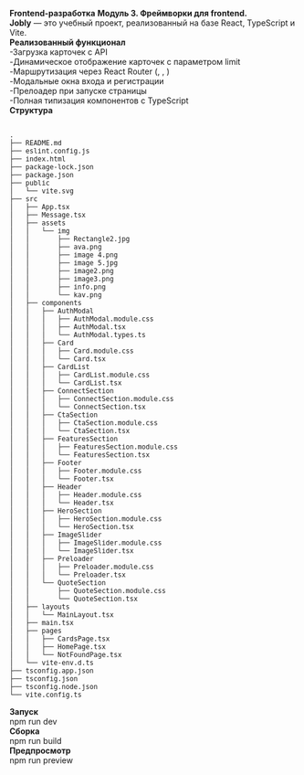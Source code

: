 **Frontend-разработка** 
**Модуль 3. Фреймворки для frontend.**  
**Jobly** — это учебный проект, реализованный на базе React, TypeScript и Vite.  
**Реализованный функционал**  
-Загрузка карточек с API  
-Динамическое отображение карточек с параметром limit  
-Маршрутизация через React Router (<Routes>, <Outlet>, <Link>)  
-Модальные окна входа и регистрации  
-Прелоадер при запуске страницы  
-Полная типизация компонентов с TypeScript  
**Структура**
<pre><small>
.
├── README.md
├── eslint.config.js
├── index.html
├── package-lock.json
├── package.json
├── public
│   └── vite.svg
├── src
│   ├── App.tsx
│   ├── Message.tsx
│   ├── assets
│   │   └── img
│   │       ├── Rectangle2.jpg
│   │       ├── ava.png
│   │       ├── image 4.png
│   │       ├── image 5.jpg
│   │       ├── image2.png
│   │       ├── image3.png
│   │       ├── info.png
│   │       └── kav.png
│   ├── components
│   │   ├── AuthModal
│   │   │   ├── AuthModal.module.css
│   │   │   ├── AuthModal.tsx
│   │   │   └── AuthModal.types.ts
│   │   ├── Card
│   │   │   ├── Card.module.css
│   │   │   └── Card.tsx
│   │   ├── CardList
│   │   │   ├── CardList.module.css
│   │   │   └── CardList.tsx
│   │   ├── ConnectSection
│   │   │   ├── ConnectSection.module.css
│   │   │   └── ConnectSection.tsx
│   │   ├── CtaSection
│   │   │   ├── CtaSection.module.css
│   │   │   └── CtaSection.tsx
│   │   ├── FeaturesSection
│   │   │   ├── FeaturesSection.module.css
│   │   │   └── FeaturesSection.tsx
│   │   ├── Footer
│   │   │   ├── Footer.module.css
│   │   │   └── Footer.tsx
│   │   ├── Header
│   │   │   ├── Header.module.css
│   │   │   └── Header.tsx
│   │   ├── HeroSection
│   │   │   ├── HeroSection.module.css
│   │   │   └── HeroSection.tsx
│   │   ├── ImageSlider
│   │   │   ├── ImageSlider.module.css
│   │   │   └── ImageSlider.tsx
│   │   ├── Preloader
│   │   │   ├── Preloader.module.css
│   │   │   └── Preloader.tsx
│   │   └── QuoteSection
│   │       ├── QuoteSection.module.css
│   │       └── QuoteSection.tsx
│   ├── layouts
│   │   └── MainLayout.tsx
│   ├── main.tsx
│   ├── pages
│   │   ├── CardsPage.tsx
│   │   ├── HomePage.tsx
│   │   └── NotFoundPage.tsx
│   └── vite-env.d.ts
├── tsconfig.app.json
├── tsconfig.json
├── tsconfig.node.json
└── vite.config.ts
</small></pre>
**Запуск**  
npm run dev  
**Сборка**  
npm run build  
**Предпросмотр**  
npm run preview
